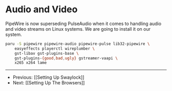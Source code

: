 # Audio and Video

PipeWire is now superseding PulseAudio when it comes to handling audio and video streams on Linux systems. We are going to install it on our system.

```bash
paru -S pipewire pipewire-audio pipewire-pulse lib32-pipewire \
	easyeffects playerctl wireplumber \
	gst-libav gst-plugins-base \
	gst-plugins-{good,bad,ugly} gstreamer-vaapi \
	x265 x264 lame
```

-----

-  Previous: [[Setting Up Swaylock]]
- Next: [[Setting Up The Browsers]]
